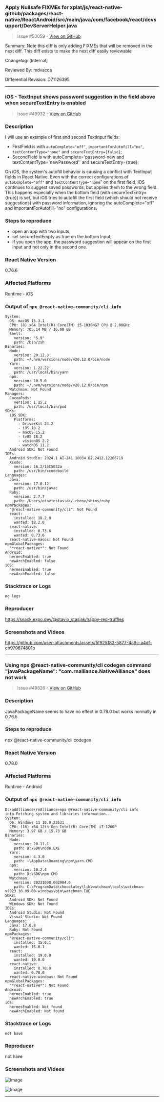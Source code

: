### Apply Nullsafe FIXMEs for xplat/js/react-native-github/packages/react-native/ReactAndroid/src/main/java/com/facebook/react/devsupport/DevServerHelper.java

> Issue #50059 - [View on GitHub](https://github.com/facebook/react-native/pull/50059)

Summary:
Note this diff is only adding FIXMEs that will be removed in the next diff. This diff exists to make the next diff easily reviewable

Changelog: [Internal]

Reviewed By: mdvacca

Differential Revision: D71126395




---

### iOS - TextInput shows password suggestion in the field above when secureTextEntry is enabled

> Issue #49932 - [View on GitHub](https://github.com/facebook/react-native/issues/49932)

### Description


I will use an exemple of first and second TextInput fields:
- FirstField is with `autoComplete="off"`, `importantForAutofill="no"`,` textContentType="none"` and `secureTextEntry={false}`;
- SecondField is with autoComplete='password-new and textContentType='newPassword'' and secureTextEntry={true};

On iOS, the system's autofill behavior is causing a conflict with TextInput fields in React Native. Even with the correct configurations of `autoComplete="off"` and `textContentType="none`" on the first field, iOS continues to suggest saved passwords, but applies them to the wrong field. This happens especially when the bottom field (with secureTextEntry={true}) is set, but iOS tries to autofill the first field (which should not receive suggestions) with password information, ignoring the autoComplete="off" and importantForAutofill="no" configurations.


### Steps to reproduce

- open an app with two inputs;
- set secureTextEmpty as true on the bottom Input;
- if you open the app, the password suggestion will appear on the first input and not only in the second one.

### React Native Version

0.76.6

### Affected Platforms

Runtime - iOS

### Output of `npx @react-native-community/cli info`

```text
System:
  OS: macOS 15.3.1
  CPU: (8) x64 Intel(R) Core(TM) i5-1038NG7 CPU @ 2.00GHz
  Memory: 705.14 MB / 16.00 GB
  Shell:
    version: "5.9"
    path: /bin/zsh
Binaries:
  Node:
    version: 20.12.0
    path: ~/.nvm/versions/node/v20.12.0/bin/node
  Yarn:
    version: 1.22.22
    path: /usr/local/bin/yarn
  npm:
    version: 10.5.0
    path: ~/.nvm/versions/node/v20.12.0/bin/npm
  Watchman: Not Found
Managers:
  CocoaPods:
    version: 1.15.2
    path: /usr/local/bin/pod
SDKs:
  iOS SDK:
    Platforms:
      - DriverKit 24.2
      - iOS 18.2
      - macOS 15.2
      - tvOS 18.2
      - visionOS 2.2
      - watchOS 11.2
  Android SDK: Not Found
IDEs:
  Android Studio: 2024.1 AI-241.18034.62.2412.12266719
  Xcode:
    version: 16.2/16C5032a
    path: /usr/bin/xcodebuild
Languages:
  Java:
    version: 17.0.12
    path: /usr/bin/javac
  Ruby:
    version: 2.7.7
    path: /Users/otaviostasiak/.rbenv/shims/ruby
npmPackages:
  "@react-native-community/cli": Not Found
  react:
    installed: 18.2.0
    wanted: 18.2.0
  react-native:
    installed: 0.73.6
    wanted: 0.73.6
  react-native-macos: Not Found
npmGlobalPackages:
  "*react-native*": Not Found
Android:
  hermesEnabled: true
  newArchEnabled: false
iOS:
  hermesEnabled: true
  newArchEnabled: false
```

### Stacktrace or Logs

```text
no logs
```

### Reproducer

https://snack.expo.dev/@otavio_stasiak/happy-red-truffles

### Screenshots and Videos

https://github.com/user-attachments/assets/5f925183-5877-4a9c-a4df-cb970674801b

---

### Using npx @react-native-community/cli codegen command "javaPackageName": "com.rnalliance.NativeAlliance" does not work

> Issue #49826 - [View on GitHub](https://github.com/facebook/react-native/issues/49826)

### Description

JavaPackageName seems to have no effect in 0.78.0 but works normally in 0.76.5

### Steps to reproduce

npx @react-native-community/cli codegen

### React Native Version

0.78.0

### Affected Platforms

Runtime - Android

### Output of `npx @react-native-community/cli info`

```text
D:\adAlliance\rnAlliance>npx @react-native-community/cli info
info Fetching system and libraries information...
System:
  OS: Windows 11 10.0.22631
  CPU: (16) x64 12th Gen Intel(R) Core(TM) i7-1260P
  Memory: 3.97 GB / 15.73 GB
Binaries:
  Node:
    version: 20.11.1
    path: D:\SDK\node.EXE
  Yarn:
    version: 4.3.0
    path: ~\AppData\Roaming\npm\yarn.CMD
  npm:
    version: 10.2.4
    path: D:\SDK\npm.CMD
  Watchman:
    version: 20231008.002904.0
    path: C:\ProgramData\chocolatey\lib\watchman\tools\watchman-v2023.10.09.00-windows\bin\watchman.EXE
SDKs:
  Android SDK: Not Found
  Windows SDK: Not Found
IDEs:
  Android Studio: Not Found
  Visual Studio: Not Found
Languages:
  Java: 17.0.8
  Ruby: Not Found
npmPackages:
  "@react-native-community/cli":
    installed: 15.0.1
    wanted: 15.0.1
  react:
    installed: 19.0.0
    wanted: 19.0.0
  react-native:
    installed: 0.78.0
    wanted: 0.78.0
  react-native-windows: Not Found
npmGlobalPackages:
  "*react-native*": Not Found
Android:
  hermesEnabled: true
  newArchEnabled: true
iOS:
  hermesEnabled: Not found
  newArchEnabled: Not found
```

### Stacktrace or Logs

```text
not have
```

### Reproducer

not have

### Screenshots and Videos

![Image](https://github.com/user-attachments/assets/3cc9197f-8725-48fb-b10d-8a245ac42253)

![Image](https://github.com/user-attachments/assets/641cb85c-ac6b-4a4e-a867-f72eaa567175)

---

